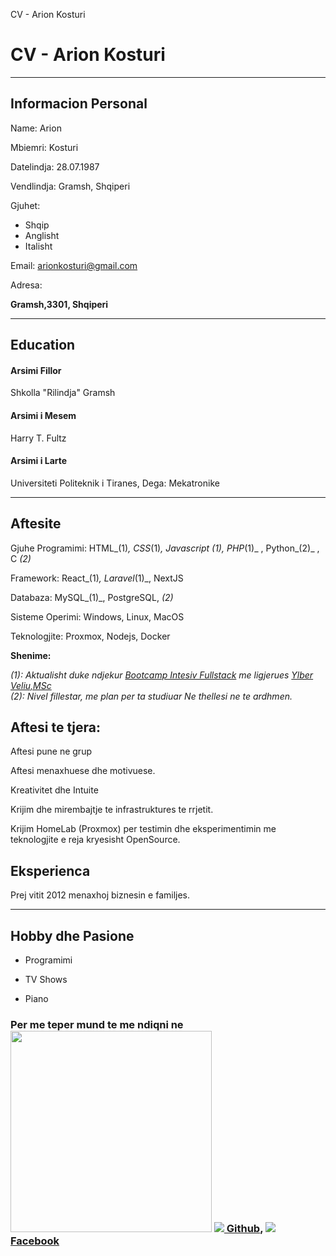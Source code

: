   CV - Arion Kosturi

CV - Arion Kosturi
==================

* * *

Informacion Personal
--------------------

Name: Arion

Mbiemri: Kosturi

Datelindja: 28.07.1987

Vendlindja: Gramsh, Shqiperi

Gjuhet:

*   Shqip
*   Anglisht
*   Italisht

Email: arionkosturi@gmail.com

Adresa:

**Gramsh,3301, Shqiperi**

* * *

Education
---------

#### Arsimi Fillor

Shkolla "Rilindja" Gramsh

#### Arsimi i Mesem

Harry T. Fultz

#### Arsimi i Larte

Universiteti Politeknik i Tiranes, Dega: Mekatronike

* * *

Aftesite
--------

Gjuhe Programimi: HTML_(1)_, CSS_(1)_, Javascript _(1)_, PHP_(1)_ , Python_(2)_ , C _(2)_

Framework: React_(1)_, Laravel_(1)_, NextJS

Databaza: MySQL_(1)_, PostgreSQL, _(2)_

Sisteme Operimi: Windows, Linux, MacOS

Teknologjite: Proxmox, Nodejs, Docker

**Shenime:**

_(1): Aktualisht duke ndjekur [Bootcamp Intesiv Fullstack](https://perprogramera.com/trajnime/full-stack-web-developer-bootcamp/) me ligjerues [Ylber Veliu,MSc](https://github.com/ylberveliu)_  
_(2): Nivel fillestar, me plan per ta studiuar Ne thellesi ne te ardhmen._

Aftesi te tjera:
----------------

Aftesi pune ne grup

Aftesi menaxhuese dhe motivuese.

Kreativitet dhe Intuite

Krijim dhe mirembajtje te infrastruktures te rrjetit.

Krijim HomeLab (Proxmox) per testimin dhe eksperimentimin me teknologjite e reja kryesisht OpenSource.

Eksperienca
-----------

Prej vitit 2012 menaxhoj biznesin e familjes.

* * *

Hobby dhe Pasione
-----------------

*   Programimi
    
*   TV Shows
    
*   Piano

### Per me teper mund te me ndiqni ne <img width="322" src="https://camo.githubusercontent.com/98e21e031c377d4b6c2a62f8737ed82e330b2e5306c6e6a41af59b32366f72d2/68747470733a2f2f6769746875622e6769746875626173736574732e636f6d2f696d616765732f6d6f64756c65732f6c6f676f735f706167652f4769744875622d4d61726b2e706e67" /> [![](https://github.githubassets.com/images/modules/logos_page/GitHub-Mark.png) Github](https://github.com/arkotech), [![](https://upload.wikimedia.org/wikipedia/commons/0/05/Facebook_Logo_%282019%29.png) Facebook](https://www.facebook.com/arionkosturi)
